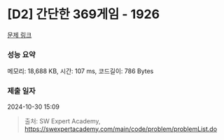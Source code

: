 # [D2] 간단한 369게임 - 1926 

[문제 링크](https://swexpertacademy.com/main/code/problem/problemDetail.do?contestProbId=AV5PTeo6AHUDFAUq) 

### 성능 요약

메모리: 18,688 KB, 시간: 107 ms, 코드길이: 786 Bytes

### 제출 일자

2024-10-30 15:09



> 출처: SW Expert Academy, https://swexpertacademy.com/main/code/problem/problemList.do